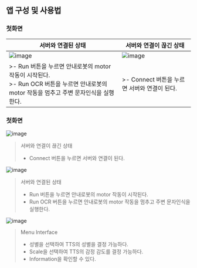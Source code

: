 ## 앱 구성 및 사용법

### 첫화면
| 서버와 연결된 상태 | 서버와 연결이 끊긴 상태|
| ---- | ----- |
| ![image](https://user-images.githubusercontent.com/109563514/193395903-c960ade6-7115-43aa-b98c-394fd629af58.png)| ![image](https://user-images.githubusercontent.com/109563514/193395048-995965eb-00d9-4c94-9b12-ee693f5f203c.png) |
| >- Run 버튼을 누르면 안내로봇의 motor 작동이 시작된다. </br>>- Run OCR 버튼을 누르면 안내로봇의 motor 작동을 멈추고 주변 문자인식을 실행한다.| >- Connect 버튼을 누르면 서버와 연결이 된다. |



### 첫화면
![image](https://user-images.githubusercontent.com/109563514/193395048-995965eb-00d9-4c94-9b12-ee693f5f203c.png)
>서버와 연결이 끊긴 상태
>- Connect 버튼을 누르면 서버와 연결이 된다.

![image](https://user-images.githubusercontent.com/109563514/193395092-02259e96-a833-46b2-961e-5b50f6bfeff7.png)
>서버와 연결된 상태
>- Run 버튼을 누르면 안내로봇의 motor 작동이 시작된다.
>- Run OCR 버튼을 누르면 안내로봇의 motor 작동을 멈추고 주변 문자인식을 실행한다.

![image](https://user-images.githubusercontent.com/109563514/193395627-6617364d-a296-4c7f-b281-36b57c0a474f.png)
>Menu Interface
>- 성별을 선택하여 TTS의 성별을 결정 가능하다.
>- Scale을 선택하여 TTS의 감정 감도를 결정 가능하다.
>- Information을 확인할 수 있다.
